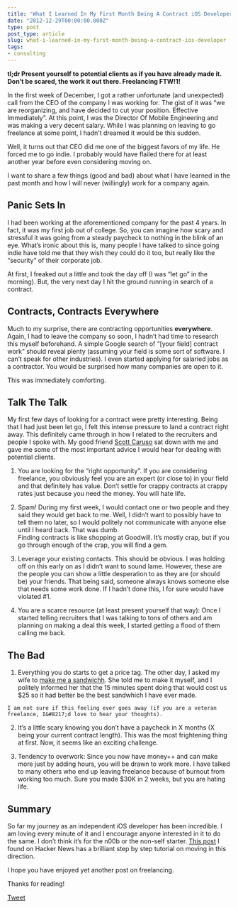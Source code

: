 ```yaml
---
title: 'What I Learned In My First Month Being A Contract iOS Developer'
date: "2012-12-29T00:00:00.000Z"
type: post 
post_type: article
slug: what-i-learned-in-my-first-month-being-a-contract-ios-developer
tags: 
- consulting
---
```

**tl;dr Present yourself to potential clients as if you have already made it. Don&#8217;t be scared, the work it out there. Freelancing FTW!1!**

In the first week of December, I got a rather unfortunate (and unexpected) call from the CEO of the company I was working for. The gist of it was &#8220;we are reorganizing, and have decided to cut your position. Effective Immediately&#8221;. At this point, I was the Director Of Mobile Engineering and was making a very decent salary. While I was planning on leaving to go freelance at some point, I hadn&#8217;t dreamed it would be this sudden.

Well, it turns out that CEO did me one of the biggest favors of my life. He forced me to go indie. I probably would have flailed there for at least another year before even considering moving on.

I want to share a few things (good and bad) about what I have learned in the past month and how I will never (willingly) work for a company again.

## Panic Sets In

I had been working at the aforementioned company for the past 4 years. In fact, it was my first job out of college. So, you can imagine how scary and stressful it was going from a steady paycheck to nothing in the blink of an eye. What&#8217;s ironic about this is, many people I have talked to since going indie have told me that they wish they could do it too, but really like the &#8220;security&#8221; of their corporate job.

At first, I freaked out a little and took the day off (I was &#8220;let go&#8221; in the morning). But, the very next day I hit the ground running in search of a contract.

## Contracts, Contracts Everywhere

Much to my surprise, there are contracting opportunities **everywhere**. Again, I had to leave the company so soon, I hadn&#8217;t had time to research this myself beforehand. A simple Google search of &#8220;[your field] contract work&#8221; should reveal plenty (assuming your field is some sort of software. I can&#8217;t speak for other industries). I even started applying for salaried jobs as a contractor. You would be surprised how many companies are open to it.

This was immediately comforting.

## Talk The Talk

My first few days of looking for a contract were pretty interesting. Being that I had just been let go, I felt this intense pressure to land a contract right away. This definitely came through in how I related to the recruiters and people I spoke with. My good friend [Scott Caruso][1] sat down with me and gave me some of the most important advice I would hear for dealing with potential clients.

  1. You are looking for the &#8220;right opportunity&#8221;. If you are considering freelance, you obviously feel you are an expert (or close to) in your field and that definitely has value. Don&#8217;t settle for crappy contracts at crappy rates just because you need the money. You will hate life.

  2. Spam! During my first week, I would contact one or two people and they said they would get back to me. Well, I didn&#8217;t want to possibly have to tell them no later, so I would politely not communicate with anyone else until I heard back. That was dumb.  
    Finding contracts is like shopping at Goodwill. It&#8217;s mostly crap, but if you go through enough of the crap, you will find a gem.

  3. Leverage your existing contacts. This should be obvious. I was holding off on this early on as I didn&#8217;t want to sound lame. However, these are the people you can show a little desperation to as they are (or should be) your friends. That being said, someone always knows someone else that needs some work done. If I hadn&#8217;t done this, I for sure would have violated #1.

  4. You are a scarce resource (at least present yourself that way): Once I started telling recruiters that I was talking to tons of others and am planning on making a deal this week, I started getting a flood of them calling me back.

## The Bad

  1. Everything you do starts to get a price tag. The other day, I asked my wife to [make me a sandwichh][2]. She told me to make it myself, and I politely informed her that the 15 minutes spent doing that would cost us $25 so it had better be the best sandwhich I have ever made.  
      
    I am not sure if this feeling ever goes away (if you are a veteran freelance, I&#8217;d love to hear your thoughts).

  2. It&#8217;s a little scary knowing you don&#8217;t have a paycheck in X months (X being your current contract length). This was the most frightening thing at first. Now, it seems like an exciting challenge.

  3. Tendency to overwork: Since you now have money++ and can make more just by adding hours, you will be drawn to work more. I have talked to many others who end up leaving freelance because of burnout from working too much. Sure you made $30K in 2 weeks, but you are hating life.

## Summary

So far my journey as an independent iOS developer has been incredible. I am loving every minute of it and I encourage anyone interested in it to do the same. I don&#8217;t think it&#8217;s for the n00b or the non-self starter. [This post][3] I found on Hacker News has a brilliant step by step tutorial on moving in this direction.

I hope you have enjoyed yet another post on freelancing.

Thanks for reading!

<div style="">
  <a href="http://twitter.com/share" class="twitter-share-button" data-count="horizontal" data-text="What I Learned In My First Month Being A Contract iOS Developer" data-url="http://brandontreb.com/what-i-learned-in-my-first-month-being-a-contract-ios-developer"  data-via="brandontreb" data-related="brandontreb:">Tweet</a>
</div>

 [1]: http://twitter.com/slcaruso
 [2]: http://xkcd.com/149/
 [3]: http://www.jamiebegin.com/how-to-become-a-successful-freelance-web-developer-and-not-kill-your-career/
